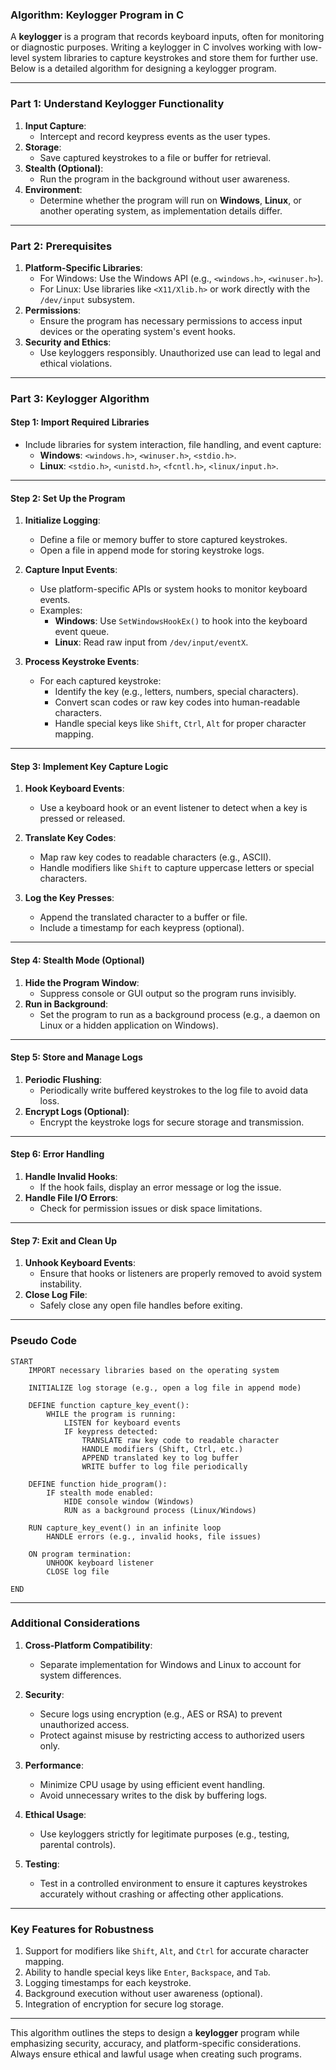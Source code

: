 ### **Algorithm: Keylogger Program in C**

A **keylogger** is a program that records keyboard inputs, often for monitoring or diagnostic purposes. Writing a keylogger in C involves working with low-level system libraries to capture keystrokes and store them for further use. Below is a detailed algorithm for designing a keylogger program.

---

### **Part 1: Understand Keylogger Functionality**
1. **Input Capture**:
   - Intercept and record keypress events as the user types.
2. **Storage**:
   - Save captured keystrokes to a file or buffer for retrieval.
3. **Stealth (Optional)**:
   - Run the program in the background without user awareness.
4. **Environment**:
   - Determine whether the program will run on **Windows**, **Linux**, or another operating system, as implementation details differ.

---

### **Part 2: Prerequisites**
1. **Platform-Specific Libraries**:
   - For Windows: Use the Windows API (e.g., `<windows.h>`, `<winuser.h>`).
   - For Linux: Use libraries like `<X11/Xlib.h>` or work directly with the `/dev/input` subsystem.
2. **Permissions**:
   - Ensure the program has necessary permissions to access input devices or the operating system's event hooks.
3. **Security and Ethics**:
   - Use keyloggers responsibly. Unauthorized use can lead to legal and ethical violations.

---

### **Part 3: Keylogger Algorithm**

#### **Step 1: Import Required Libraries**
- Include libraries for system interaction, file handling, and event capture:
  - **Windows**: `<windows.h>`, `<winuser.h>`, `<stdio.h>`.
  - **Linux**: `<stdio.h>`, `<unistd.h>`, `<fcntl.h>`, `<linux/input.h>`.

---

#### **Step 2: Set Up the Program**
1. **Initialize Logging**:
   - Define a file or memory buffer to store captured keystrokes.
   - Open a file in append mode for storing keystroke logs.

2. **Capture Input Events**:
   - Use platform-specific APIs or system hooks to monitor keyboard events.
   - Examples:
     - **Windows**: Use `SetWindowsHookEx()` to hook into the keyboard event queue.
     - **Linux**: Read raw input from `/dev/input/eventX`.

3. **Process Keystroke Events**:
   - For each captured keystroke:
     - Identify the key (e.g., letters, numbers, special characters).
     - Convert scan codes or raw key codes into human-readable characters.
     - Handle special keys like `Shift`, `Ctrl`, `Alt` for proper character mapping.

---

#### **Step 3: Implement Key Capture Logic**
1. **Hook Keyboard Events**:
   - Use a keyboard hook or an event listener to detect when a key is pressed or released.
2. **Translate Key Codes**:
   - Map raw key codes to readable characters (e.g., ASCII).
   - Handle modifiers like `Shift` to capture uppercase letters or special characters.

3. **Log the Key Presses**:
   - Append the translated character to a buffer or file.
   - Include a timestamp for each keypress (optional).

---

#### **Step 4: Stealth Mode (Optional)**
1. **Hide the Program Window**:
   - Suppress console or GUI output so the program runs invisibly.
2. **Run in Background**:
   - Set the program to run as a background process (e.g., a daemon on Linux or a hidden application on Windows).

---

#### **Step 5: Store and Manage Logs**
1. **Periodic Flushing**:
   - Periodically write buffered keystrokes to the log file to avoid data loss.
2. **Encrypt Logs (Optional)**:
   - Encrypt the keystroke logs for secure storage and transmission.

---

#### **Step 6: Error Handling**
1. **Handle Invalid Hooks**:
   - If the hook fails, display an error message or log the issue.
2. **Handle File I/O Errors**:
   - Check for permission issues or disk space limitations.

---

#### **Step 7: Exit and Clean Up**
1. **Unhook Keyboard Events**:
   - Ensure that hooks or listeners are properly removed to avoid system instability.
2. **Close Log File**:
   - Safely close any open file handles before exiting.

---

### **Pseudo Code**

```plaintext
START
    IMPORT necessary libraries based on the operating system

    INITIALIZE log storage (e.g., open a log file in append mode)

    DEFINE function capture_key_event():
        WHILE the program is running:
            LISTEN for keyboard events
            IF keypress detected:
                TRANSLATE raw key code to readable character
                HANDLE modifiers (Shift, Ctrl, etc.)
                APPEND translated key to log buffer
                WRITE buffer to log file periodically

    DEFINE function hide_program():
        IF stealth mode enabled:
            HIDE console window (Windows)
            RUN as a background process (Linux/Windows)

    RUN capture_key_event() in an infinite loop
        HANDLE errors (e.g., invalid hooks, file issues)

    ON program termination:
        UNHOOK keyboard listener
        CLOSE log file

END
```

---

### **Additional Considerations**

1. **Cross-Platform Compatibility**:
   - Separate implementation for Windows and Linux to account for system differences.

2. **Security**:
   - Secure logs using encryption (e.g., AES or RSA) to prevent unauthorized access.
   - Protect against misuse by restricting access to authorized users only.

3. **Performance**:
   - Minimize CPU usage by using efficient event handling.
   - Avoid unnecessary writes to the disk by buffering logs.

4. **Ethical Usage**:
   - Use keyloggers strictly for legitimate purposes (e.g., testing, parental controls).

5. **Testing**:
   - Test in a controlled environment to ensure it captures keystrokes accurately without crashing or affecting other applications.

---

### **Key Features for Robustness**
1. Support for modifiers like `Shift`, `Alt`, and `Ctrl` for accurate character mapping.
2. Ability to handle special keys like `Enter`, `Backspace`, and `Tab`.
3. Logging timestamps for each keystroke.
4. Background execution without user awareness (optional).
5. Integration of encryption for secure log storage.

---

This algorithm outlines the steps to design a **keylogger** program while emphasizing security, accuracy, and platform-specific considerations. Always ensure ethical and lawful usage when creating such programs.